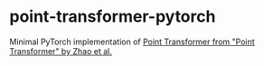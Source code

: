# point-transformer-pytorch
Minimal PyTorch implementation of [Point Transformer from "Point Transformer" by Zhao et al.](https://arxiv.org/pdf/2012.09164.pdf)
